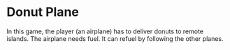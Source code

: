 # Donut Plane

In this game, the player (an airplane) has to deliver donuts to remote islands. The airplane needs fuel. It can refuel by following the other planes.
